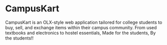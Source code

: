 # CampusKart
CampusKart is an OLX-style web application tailored for college students to buy, sell, and exchange items within their campus community. From used textbooks and electronics to hostel essentials, Made for the students, By the students!!
